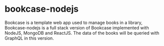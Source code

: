 # bookcase-nodejs
Bookcase is a template web app used to manage books in a library, Bookcase-nodejs is  a full stack version of Bookcase implemented with NodeJS, MongoDB and ReactJS. The data of the books will be queried with GraphQL in this version.
